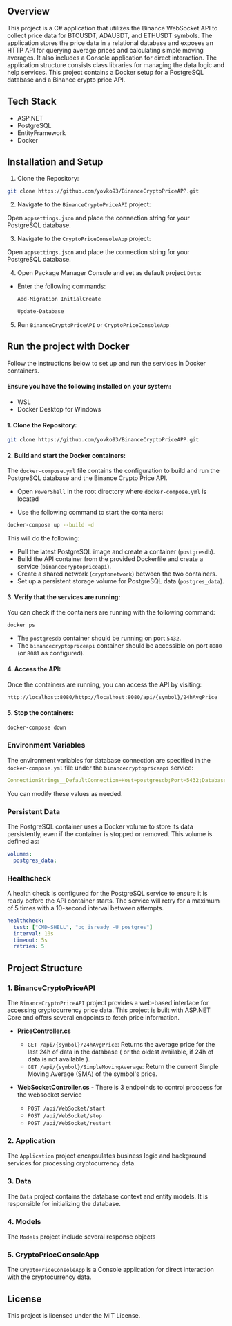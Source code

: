## Overview
This project is a C# application that utilizes the Binance WebSocket API to collect price data for BTCUSDT, ADAUSDT, and ETHUSDT symbols. The application stores the price data in a relational database and exposes an HTTP API for querying average prices and calculating simple moving averages. It also includes a Console application for direct interaction. The application structure consists class libraries for managing the data logic and help services. This project contains a Docker setup for a PostgreSQL database and a Binance crypto price API.

## Tech Stack
- ASP.NET
- PostgreSQL
- EntityFramework
- Docker

## Installation and Setup
1. Clone the Repository:

  ```bash
  git clone https://github.com/yovko93/BinanceCryptoPriceAPP.git
  ```
2. Navigate to the `BinanceCryptoPriceAPI` project:

Open `appsettings.json` and place the connection string for your PostgreSQL database.

3. Navigate to the `CryptoPriceConsoleApp` project:

Open `appsettings.json` and place the connection string for your PostgreSQL database.

4. Open Package Manager Console and set as default project `Data`:
* Enter the following commands:
  
  ```powershell
  Add-Migration InitialCreate
  ```

  ```powershell
  Update-Database
  ```

5. Run `BinanceCryptoPriceAPI` or `CryptoPriceConsoleApp`

## Run the project with Docker
Follow the instructions below to set up and run the services in Docker containers.

#### Ensure you have the following installed on your system:
  * WSL
  * Docker Desktop for Windows

#### 1. Clone the Repository:
   
  ```bash
  git clone https://github.com/yovko93/BinanceCryptoPriceAPP.git
  ```

#### 2. Build and start the Docker containers:

The `docker-compose.yml` file contains the configuration to build and run the PostgreSQL database and the Binance Crypto Price API.

  * Open `PowerShell` in the root directory where `docker-compose.yml` is located

  * Use the following command to start the containers:

  ```bash
  docker-compose up --build -d
  ```

This will do the following:

  * Pull the latest PostgreSQL image and create a container (`postgresdb`).
  * Build the API container from the provided Dockerfile and create a service (`binancecryptopriceapi`).
  * Create a shared network (`cryptonetwork`) between the two containers.
  * Set up a persistent storage volume for PostgreSQL data (`postgres_data`).

#### 3. Verify that the services are running:

You can check if the containers are running with the following command:

  ```bash
  docker ps
  ```

  * The `postgresdb` container should be running on port `5432`.
  * The `binancecryptopriceapi` container should be accessible on port `8080` (or `8081` as configured).

#### 4. Access the API:

Once the containers are running, you can access the API by visiting:

  ```bash
  http://localhost:8080/http://localhost:8080/api/{symbol}/24hAvgPrice
  ```

#### 5. Stop the containers:

  ```bash
  docker-compose down
  ```
### Environment Variables
The environment variables for database connection are specified in the `docker-compose.yml` file under the `binancecryptopriceapi` service:

  ```yaml
  ConnectionStrings__DefaultConnection=Host=postgresdb;Port=5432;Database=crypto_price_data_db;Username=postgres;Password=123456789;
  ```
You can modify these values as needed.

### Persistent Data
The PostgreSQL container uses a Docker volume to store its data persistently, even if the container is stopped or removed. This volume is defined as:

  ```yaml
  volumes:
    postgres_data:
  ```

### Healthcheck
A health check is configured for the PostgreSQL service to ensure it is ready before the API container starts. The service will retry for a maximum of 5 times with a 10-second interval between attempts.

  ```yaml
  healthcheck:
    test: ["CMD-SHELL", "pg_isready -U postgres"]
    interval: 10s
    timeout: 5s
    retries: 5
  ```

## Project Structure

### 1. BinanceCryptoPriceAPI

The `BinanceCryptoPriceAPI` project provides a web-based interface for accessing cryptocurrency price data. This project is built with ASP.NET Core and offers several endpoints to fetch price information.

- **PriceController.cs**
  - `GET /api/{symbol}/24hAvgPrice`: Returns the average price for the last 24h of data in the database ( or the oldest available, if 24h of data is not available ).
  - `GET /api/{symbol}/SimpleMovingAverage`: Return the current Simple Moving Average (SMA) of the symbol's price.
 
- **WebSocketController.cs** - There is 3 endpoinds to control proccess for the websocket service
  - `POST /api/WebSocket/start`
  - `POST /api/WebSocket/stop`
  - `POST /api/WebSocket/restart`

### 2. Application

The `Application` project encapsulates business logic and background services for processing cryptocurrency data.

### 3. Data

The `Data` project contains the database context and entity models. It is responsible for initializing the database.

### 4. Models

The `Models` project include several response objects

### 5. CryptoPriceConsoleApp

The `CryptoPriceConsoleApp` is a Console application for direct interaction with the cryptocurrency data.

## License
This project is licensed under the MIT License.
